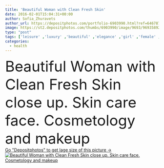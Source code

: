 ```yaml
---
title: 'Beautiful Woman with Clean Fresh Skin'
date: 2016-02-01T15:04:31+00:00
author: Sofia_Zhuravets
author_url: https://depositphotos.com/portfolio-6903990.html?ref=64678756
image: https://st2.depositphotos.com/thumbs/6903990/image/9693/96935892/api_thumb_450.jpg?forcejpeg=true
type: "post"
tags: ['leisure' ,'luxury' ,'beautiful' ,'elegance' ,'girl' ,'female' ,'young' ,'beauty' ,'relaxation' ,'model' ,'femininity' ,'nature' ,'portrait' ,'sensuality' ,'health' ,'Enjoyment' ,'face' ,'care' ,'freshness' ,'style' ,'eyes' ,'hands' ,'fashion' ,'skin' ,'tranquil' ,'pink' ,'glamour' ,'woman' ,'cosmetic' ,'Eyeshadow' ,'make' ,'makeup' ,'skincare' ,'body' ,'cosmetics' ,'spa' ,'gentle' ,'aromatherapy' ,'look' ,'harmony' ,'attractive' ,'lips' ,'tenderness' ,'Perfection' ,'lipstick' ,'sexuality' ,'eyelashes' ,'tips' ,'make up' ,'skin care' ]
categories: 
  - health
---
```

<div aling="center">
            <font size="60"> Beautiful Woman with Clean Fresh Skin close up. Skin care face. Cosmetology and makeup</font>   
</div>
<div>
    <a href='https://st2.depositphotos.com/thumbs/6903990/image/9693/96935892/api_thumb_450.jpg?forcejpeg=true?ref=64678756' target=_blank > Go "Depositphotos" to get lage size of this picture ->
        <img href='https://st2.depositphotos.com/thumbs/6903990/image/9693/96935892/api_thumb_450.jpg?forcejpeg=true?ref=64678756' src='https://st2.depositphotos.com/6903990/9693/i/950/depositphotos_96935892-stock-photo-beautiful-woman-with-clean-fresh.jpg?forcejpeg=true' alt='Beautiful Woman with Clean Fresh Skin close up. Skin care face. Cosmetology and makeup' >
    </a>
</div>
